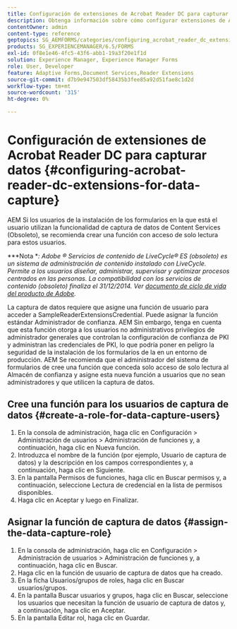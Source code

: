 ```yaml
---
title: Configuración de extensiones de Acrobat Reader DC para capturar datos
description: Obtenga información sobre cómo configurar extensiones de Acrobat Reader DC para capturar datos.
contentOwner: admin
content-type: reference
geptopics: SG_AEMFORMS/categories/configuring_acrobat_reader_dc_extensions
products: SG_EXPERIENCEMANAGER/6.5/FORMS
exl-id: 0f8e1e46-4fc5-43f6-abb1-19a3f20e1f1d
solution: Experience Manager, Experience Manager Forms
role: User, Developer
feature: Adaptive Forms,Document Services,Reader Extensions
source-git-commit: d7b9e947503df58435b3fee85a92d51fae8c1d2d
workflow-type: tm+mt
source-wordcount: '315'
ht-degree: 0%

---
```


# Configuración de extensiones de Acrobat Reader DC para capturar datos {#configuring-acrobat-reader-dc-extensions-for-data-capture}

AEM Si los usuarios de la instalación de los formularios en la que está el usuario utilizan la funcionalidad de captura de datos de Content Services (Obsoleto), se recomienda crear una función con acceso de solo lectura para estos usuarios.

***Nota **: Adobe ® Servicios de contenido de LiveCycle® ES (obsoleto) es un sistema de administración de contenido instalado con LiveCycle. Permite a los usuarios diseñar, administrar, supervisar y optimizar procesos centrados en las personas. La compatibilidad con los servicios de contenido (obsoleto) finaliza el 31/12/2014. Ver [documento de ciclo de vida del producto de Adobe](https://helpx.adobe.com/es/support/programs/eol-matrix.html).*

La captura de datos requiere que asigne una función de usuario para acceder a SampleReaderExtensionsCredential. Puede asignar la función estándar Administrador de confianza. AEM Sin embargo, tenga en cuenta que esta función otorga a los usuarios no administrativos privilegios de administrador generales que controlan la configuración de confianza de PKI y administran las credenciales de PKI, lo que podría poner en peligro la seguridad de la instalación de los formularios de la en un entorno de producción. AEM Se recomienda que el administrador del sistema de formularios de cree una función que conceda solo acceso de solo lectura al Almacén de confianza y asigne esta nueva función a usuarios que no sean administradores y que utilicen la captura de datos.

## Cree una función para los usuarios de captura de datos {#create-a-role-for-data-capture-users}

1. En la consola de administración, haga clic en Configuración > Administración de usuarios > Administración de funciones y, a continuación, haga clic en Nueva función.
1. Introduzca el nombre de la función (por ejemplo, Usuario de captura de datos) y la descripción en los campos correspondientes y, a continuación, haga clic en Siguiente.
1. En la pantalla Permisos de funciones, haga clic en Buscar permisos y, a continuación, seleccione Lectura de credencial en la lista de permisos disponibles.
1. Haga clic en Aceptar y luego en Finalizar.

## Asignar la función de captura de datos {#assign-the-data-capture-role}

1. En la consola de administración, haga clic en Configuración > Administración de usuarios > Administración de funciones y, a continuación, haga clic en Buscar.
1. Haga clic en la función de usuario de captura de datos que ha creado.
1. En la ficha Usuarios/grupos de roles, haga clic en Buscar usuarios/grupos.
1. En la pantalla Buscar usuarios y grupos, haga clic en Buscar, seleccione los usuarios que necesitan la función de usuario de captura de datos y, a continuación, haga clic en Aceptar.
1. En la pantalla Editar rol, haga clic en Guardar.
